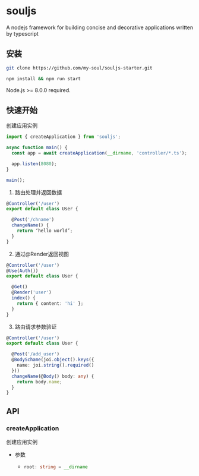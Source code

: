 # souljs
A nodejs framework for building concise and decorative applications written by typescript

## 安装

``` bash
git clone https://github.com/my-soul/souljs-starter.git

npm install && npm run start
```
Node.js >= 8.0.0 required.

## 快速开始

创建应用实例

```typescript main.ts
import { createApplication } from 'souljs';

async function main() {
  const app = await createApplication(__dirname, 'controller/*.ts');

  app.listen(8080);
}

main();
```

1. 路由处理并返回数据

```typescript controller/user.ts
@Controller('/user')
export default class User {

  @Post('/chname')
  changeName() {
    return ‘hello world’;
  }
}
```

2. 通过@Render返回视图

```typescript controller/user.ts
@Controller('/user')
@Use(Auth())
export default class User {

  @Get()
  @Render('user')
  index() {
    return { content: 'hi' };
  }
}
```


3. 路由请求参数验证

```typescript controller/user.ts
@Controller('/user')
export default class User {

  @Post('/add_user')
  @BodySchame(joi.object().keys({
    name: joi.string().required()
  }))
  changeName(@Body() body: any) {
    return body.name;
  }
}
```

## API

### createApplication

创建应用实例

- 参数

  - ```typescript
    root: string = __dirname
    ``` 

